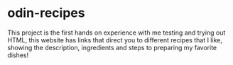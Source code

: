 # odin-recipes

This project is the first hands on experience with me testing and trying out HTML, this website has links that direct you to different recipes that I like, showing the description, ingredients and steps to preparing my favorite dishes!